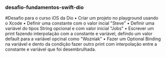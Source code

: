 ### desafio-fundamentos-swift-dio
#Desafio para o curso iOS da Dio
• Criar um projeto no playground usando o Xcode
• Definir uma constante com o valor incial "Steve"
• Definir uma variável do tipos String opcional e com valor inicial "Jobs"
• Escrever um print fazendo interpolação com a constante e variável, defindo um valor default para a variável opcinal como "Wozniak"
• Fazer um Optional Binding na variável e dento da condição fazer outro print com interpolação entre a constante e variável que foi desembrulhada.
